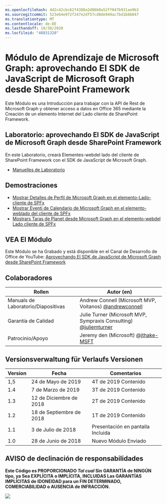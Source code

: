 ```yaml
---
ms.openlocfilehash: 4d2c42cbc62f4388a2d86b0a52ff047b931ae9b3
ms.sourcegitcommit: 523e64e972f247e2df57cd8de949ac7bd1b8b047
ms.translationtype: MT
ms.contentlocale: de-DE
ms.lasthandoff: 10/30/2020
ms.locfileid: "48831320"
---
```

# <a name="mdulo-de-aprendizaje-de-microsoft-graph-aprovechando-el-sdk-de-javascript-de-microsoft-graph-desde-sharepoint-framework"></a>Módulo de Aprendizaje de Microsoft Graph: aprovechando El SDK de JavaScript de Microsoft Graph desde SharePoint Framework

Este Módulo es una Introducción para trabajar con la API de Rest de Microsoft Graph y obtener acceso a datos en Office 365 mediante la Creación de un elemento Internet del Lado cliente de SharePoint Framework.

## <a name="laboratorio-aprovechando-el-sdk-de-javascript-de-microsoft-graph-desde-sharepoint-framework"></a>Laboratorio: aprovechando El SDK de JavaScript de Microsoft Graph desde SharePoint Framework

En este Laboratorio, creará Elementes-webdel lado del cliente de SharePoint Framework con el SDK de JavaScript de Microsoft Graph.

- [Manuelles de Laboratorio](./Lab.md)

## <a name="demostraciones"></a>Demostraciones

- [Mostrar Detalles de Perfil de Microsoft Graph en el elemento-Lado-cliente de SPFx](./Demos/01-personal-info)
- [Mostrar Eventi de Calendario de Microsoft Graph en el elemento-weblado del cliente de SPFx](./Demos/02-events)
- [Mostrars Taras de Planet desde Microsoft Graph en el elemento-webdel Lado cliente de SPFx](./Demos/03-tasks)

## <a name="vea-el-mdulo"></a>VEA El Módulo

Este Módulo se ha Grabado y está disponible en el Canal de Desarrollo de Office de YouTube: [Aprovechando El SDK de JavaScript de Microsoft Graph desde SharePoint Framework](https://www.youtube.com/watch?v=U1JrBwP3vc8)

## <a name="colaboradores"></a>Colaboradores

| Rollen | Autor (en) |
| -------------------- | --------------------------------------------------------------------------------------------- |
|  Manuals de Laboratorio/Diapositivas | Andrew Connell (Microsoft MVP, Voitanos) [@andrewconnell](//github.com/andrewconnell) |
| Garantía de Calidad | Julie Turner (Microsoft MVP, Sympraxis Consulting) [@juliemturner](//github.com/juliemturner) |
| Patrocinio/Apoyo | Jeremy den (Microsoft) [@jthake-MSFT](//github.com/jthake-msft) |

## <a name="historial-de-versiones"></a>Versionsverwaltung für Verlaufs Versionen

| Version | Fecha | Comentarios |
| ------- | ------------------ | ---------------------- |
| 1,5 | 24 de Mayo de 2019 | 4T de 2019 Contenido |
| 1.4 | 7 de Marzo de 2019 | 3T de 2019 Contenido |
| 1.3 | 12 de Diciembre de 2018 | 2T de 2019 Contenido |
| 1.2 | 18 de Septiembre de 2018 | 1T de 2019 Contenido |
| 1.1 | 3 de Julio de 2018 | Presentación en pantalla Incluida |
| 1.0 | 28 de Junio de 2018 | Nuevo Módulo Enviado |

## <a name="aviso-de-declinacin-de-responsabilidades"></a>AVISO de declinación de responsabilidades

**Este Código es PROPORCIONADO _Tal cual_ Sin GARANTÍA de NINGÚN tipo, ya Sea EXPLÍCITA o IMPLÍCITA, INCLUIDAS Las GARANTÍAS IMPLÍCITAS de IDONEIDAD para un FIN DETERMINADO, COMERCIABILIDAD o AUSENCIA de INFRACCIÓN.**

<img src="https://telemetry.sharepointpnp.com/msgraph-training-spfx" />
